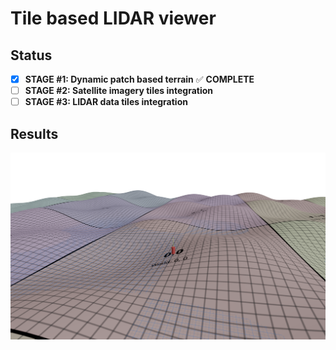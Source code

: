 # Tile based LIDAR viewer

## Status

- [x] **STAGE #1: Dynamic patch based terrain**  ✅ **COMPLETE**
- [ ] **STAGE #2: Satellite imagery tiles integration**  
- [ ] **STAGE #3: LIDAR data tiles integration**

## Results

![overview](./docs/images/stage1.png)




